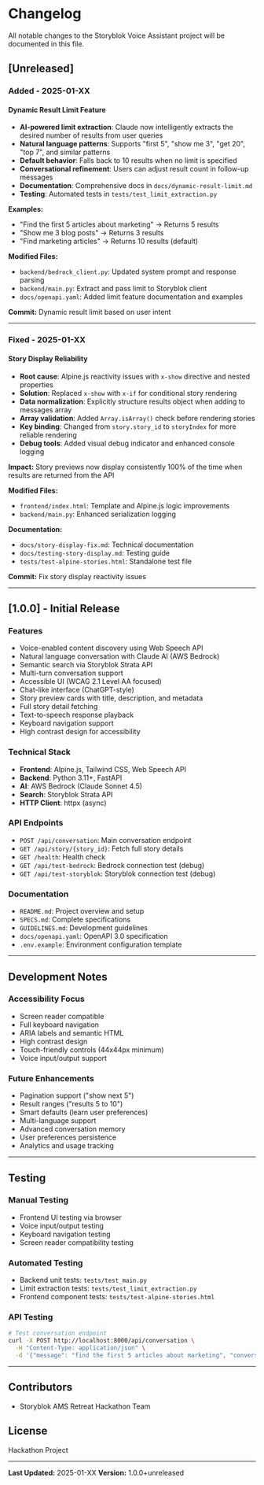 # Changelog

All notable changes to the Storyblok Voice Assistant project will be documented in this file.

## [Unreleased]

### Added - 2025-01-XX

#### Dynamic Result Limit Feature
- **AI-powered limit extraction**: Claude now intelligently extracts the desired number of results from user queries
- **Natural language patterns**: Supports "first 5", "show me 3", "get 20", "top 7", and similar patterns
- **Default behavior**: Falls back to 10 results when no limit is specified
- **Conversational refinement**: Users can adjust result count in follow-up messages
- **Documentation**: Comprehensive docs in `docs/dynamic-result-limit.md`
- **Testing**: Automated tests in `tests/test_limit_extraction.py`

**Examples:**
- "Find the first 5 articles about marketing" → Returns 5 results
- "Show me 3 blog posts" → Returns 3 results
- "Find marketing articles" → Returns 10 results (default)

**Modified Files:**
- `backend/bedrock_client.py`: Updated system prompt and response parsing
- `backend/main.py`: Extract and pass limit to Storyblok client
- `docs/openapi.yaml`: Added limit feature documentation and examples

**Commit:** Dynamic result limit based on user intent

---

### Fixed - 2025-01-XX

#### Story Display Reliability
- **Root cause**: Alpine.js reactivity issues with `x-show` directive and nested properties
- **Solution**: Replaced `x-show` with `x-if` for conditional story rendering
- **Data normalization**: Explicitly structure results object when adding to messages array
- **Array validation**: Added `Array.isArray()` check before rendering stories
- **Key binding**: Changed from `story.story_id` to `storyIndex` for more reliable rendering
- **Debug tools**: Added visual debug indicator and enhanced console logging

**Impact:** Story previews now display consistently 100% of the time when results are returned from the API

**Modified Files:**
- `frontend/index.html`: Template and Alpine.js logic improvements
- `backend/main.py`: Enhanced serialization logging

**Documentation:**
- `docs/story-display-fix.md`: Technical documentation
- `docs/testing-story-display.md`: Testing guide
- `tests/test-alpine-stories.html`: Standalone test file

**Commit:** Fix story display reactivity issues

---

## [1.0.0] - Initial Release

### Features
- Voice-enabled content discovery using Web Speech API
- Natural language conversation with Claude AI (AWS Bedrock)
- Semantic search via Storyblok Strata API
- Multi-turn conversation support
- Accessible UI (WCAG 2.1 Level AA focused)
- Chat-like interface (ChatGPT-style)
- Story preview cards with title, description, and metadata
- Full story detail fetching
- Text-to-speech response playback
- Keyboard navigation support
- High contrast design for accessibility

### Technical Stack
- **Frontend**: Alpine.js, Tailwind CSS, Web Speech API
- **Backend**: Python 3.11+, FastAPI
- **AI**: AWS Bedrock (Claude Sonnet 4.5)
- **Search**: Storyblok Strata API
- **HTTP Client**: httpx (async)

### API Endpoints
- `POST /api/conversation`: Main conversation endpoint
- `GET /api/story/{story_id}`: Fetch full story details
- `GET /health`: Health check
- `GET /api/test-bedrock`: Bedrock connection test (debug)
- `GET /api/test-storyblok`: Storyblok connection test (debug)

### Documentation
- `README.md`: Project overview and setup
- `SPECS.md`: Complete specifications
- `GUIDELINES.md`: Development guidelines
- `docs/openapi.yaml`: OpenAPI 3.0 specification
- `.env.example`: Environment configuration template

---

## Development Notes

### Accessibility Focus
- Screen reader compatible
- Full keyboard navigation
- ARIA labels and semantic HTML
- High contrast design
- Touch-friendly controls (44x44px minimum)
- Voice input/output support

### Future Enhancements
- Pagination support ("show next 5")
- Result ranges ("results 5 to 10")
- Smart defaults (learn user preferences)
- Multi-language support
- Advanced conversation memory
- User preferences persistence
- Analytics and usage tracking

---

## Testing

### Manual Testing
- Frontend UI testing via browser
- Voice input/output testing
- Keyboard navigation testing
- Screen reader compatibility testing

### Automated Testing
- Backend unit tests: `tests/test_main.py`
- Limit extraction tests: `tests/test_limit_extraction.py`
- Frontend component tests: `tests/test-alpine-stories.html`

### API Testing
```bash
# Test conversation endpoint
curl -X POST http://localhost:8000/api/conversation \
  -H "Content-Type: application/json" \
  -d '{"message": "find the first 5 articles about marketing", "conversation_history": []}'
```

---

## Contributors
- Storyblok AMS Retreat Hackathon Team

## License
Hackathon Project

---

**Last Updated:** 2025-01-XX
**Version:** 1.0.0+unreleased